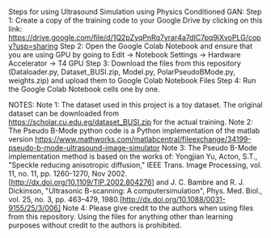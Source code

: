 Steps for using Ultrasound Simulation using Physics Conditioned GAN:
Step 1: Create a copy of the training code to your Google Drive by clicking on this link: https://drive.google.com/file/d/1Q2pZyqPnRq7yrar4a7dlC7pq9jXvoPLG/copy?usp=sharing
Step 2: Open the Google Colab Notebook and ensure that you are using GPU by going to Edit -> Notebook Settings -> Hardware Accelerator -> T4 GPU
Step 3: Download the files from this repository (Dataloader.py, Dataset_BUSI.zip, Model.py, PolarPseudoBMode.py, weights.zip) and upload them to Google Colab Notebook Files
Step 4: Run the Google Colab Notebook cells one by one.

NOTES:
Note 1: The dataset used in this project is a toy dataset. The original dataset can be downloaded from https://scholar.cu.edu.eg/dataset_BUSI.zip for the actual training.
Note 2: The Pseudo B-Mode python code is a Python implementation of the matlab version https://www.mathworks.com/matlabcentral/fileexchange/34199-pseudo-b-mode-ultrasound-image-simulator
Note 3: The Pseudo B-Mode implementation method is based on the works of: Yongjian Yu, Acton, S.T., "Speckle reducing anisotropic diffusion," IEEE Trans. Image Processing, vol. 11, no. 11, pp. 1260-1270, Nov 2002.[http://dx.doi.org/10.1109/TIP.2002.804276] and J. C. Bambre and R. J. Dickinson, "Ultrasonic B-scanning: A computersimulation", Phys. Med. Biol., vol. 25, no. 3, pp. 463–479, 1980.[http://dx.doi.org/10.1088/0031-9155/25/3/006]
Note 4: Please give credit to the authors when using files from this repository. Using the files for anything other than learning purposes without credit to the authors is prohibited.
